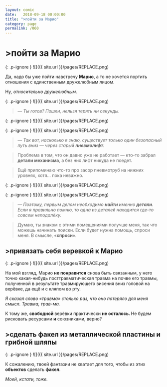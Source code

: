 ```yaml
---
layout: comic
date:   2018-09-18 00:00:00 
title: ">пойти за Марио"
category: page
permalink: /060
---
```

# >пойти за Марио

{: .p-ignore }
![]({{ site.url }}/pages/REPLACE.png)

Да, надо бы уже пойти навстречу <strong>Марио</strong>, а то не хочется портить отношения с единственным дружелюбным лицом.

Ну<em>, относительно дружелюбным.</em>

{: .p-ignore }
![]({{ site.url }}/pages/REPLACE.png)

<blockquote><em>— Ты готов? Пошли, нельзя терять ни секунды.</em></blockquote>

{: .p-ignore }
![]({{ site.url }}/pages/REPLACE.png)

{: .p-ignore }
![]({{ site.url }}/pages/REPLACE.png)

<blockquote><em>— Так вот, насколько я знаю, существует только один безопасный путь вниз — через старый <strong><strong>пневмолифт</strong></strong>.</em></blockquote>

<blockquote>Проблема в том, что он давно уже не работает — кто-то забрал <strong>детали механизма</strong>, а без них лифт никуда не поедет.</blockquote>

<blockquote>Ещё припоминаю что-то про засор пневмотруб на нижних уровнях, хотя… пока неважно.</blockquote>

{: .p-ignore }
![]({{ site.url }}/pages/REPLACE.png)

{: .p-ignore }
![]({{ site.url }}/pages/REPLACE.png)

<blockquote><em>— Поэтому, первым делом необходимо <strong><strong>найти </strong></strong>именно <strong><strong>детали</strong></strong>. Если я правильно помню, то одна из деталей находится где-то совсем неподалёку.</em></blockquote>

<blockquote>Думаю, ты знаком с этими помещениями получше меня, так что можешь начинать поиски. Если будет нужна помощь, спроси меня. В смысле, «<strong>спроси</strong>».</blockquote>

## >привязать себя веревкой к Марио

{: .p-ignore }
![]({{ site.url }}/pages/REPLACE.png)

На мой взгляд, Марио <strong>не понравится</strong> снова быть связанным, у него точно какая-нибудь посттравматическая травма на почве его травмы, полученной в результате травмирующего висения вниз головой на верёвке, да ещё и с кляпом во рту.

<em>Я сказал слово «травма» столько раз, что оно потеряло для меня смысл. Травма, трав-ма.</em>

К тому же, <strong>свободной </strong>верёвки практически <strong>не осталось. </strong>Не будем рисковать ресурсами <strong>и</strong> союзниками, верно?

## >сделать факел из металлической пластины и грибной шляпы

{: .p-ignore }
![]({{ site.url }}/pages/REPLACE.png)

К сожалению, твоей фантазии не хватает для того, чтобы из этих <strong>объектов</strong> сделать <strong>факел</strong>.

<em>Моей, кстати, тоже.</em>
